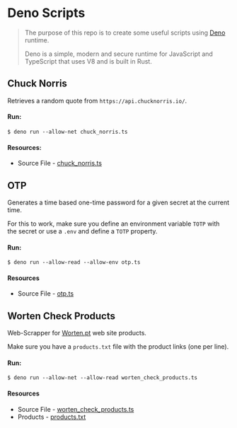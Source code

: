 # Deno Scripts

> The purpose of this repo is to create some useful scripts using [Deno](https://deno.land/) runtime.
>
> Deno is a simple, modern and secure runtime for JavaScript and TypeScript that uses V8 and is built in Rust.

## Chuck Norris

Retrieves a random quote from `https://api.chucknorris.io/`.

#### Run:

```console
$ deno run --allow-net chuck_norris.ts
```

#### Resources:

* Source File - [chuck_norris.ts](chuck_norris.ts)

## OTP

Generates a time based one-time password for a given secret at the current time.

For this to work, make sure you define an environment variable `TOTP` with the secret or use a `.env` and define
a `TOTP` property.

#### Run:

```console
$ deno run --allow-read --allow-env otp.ts
```

#### Resources

* Source File - [otp.ts](otp.ts)

## Worten Check Products

Web-Scrapper for [Worten.pt](https://www.worten.pt) web site products.

Make sure you have a `products.txt` file with the product links (one per line).

#### Run:

```console
$ deno run --allow-net --allow-read worten_check_products.ts
```

#### Resources

* Source File - [worten_check_products.ts](worten_check_products.ts)
* Products - [products.txt](products.txt)
